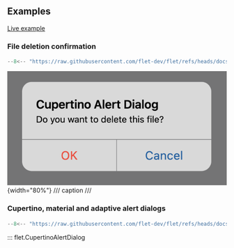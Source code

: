 ## Examples

[Live example](https://flet-controls-gallery.fly.dev/dialogs/cupertinoalertdialog)

### File deletion confirmation

```python
--8<-- "https://raw.githubusercontent.com/flet-dev/flet/refs/heads/docs/sdk/python/examples/python/controls/cupertino-alert-dialog/file-deletion-confirmation.py"
```

![file-deletion-confirmation](https://raw.githubusercontent.com/flet-dev/flet/docs/sdk/python/examples/python/controls/cupertino-alert-dialog/media/file-deletion-confirmation.png){width="80%"}
/// caption
///

### Cupertino, material and adaptive alert dialogs

```python
--8<-- "https://raw.githubusercontent.com/flet-dev/flet/refs/heads/docs/sdk/python/examples/python/controls/cupertino-alert-dialog/cupertino-material-and-adaptive.py"
```

::: flet.CupertinoAlertDialog
